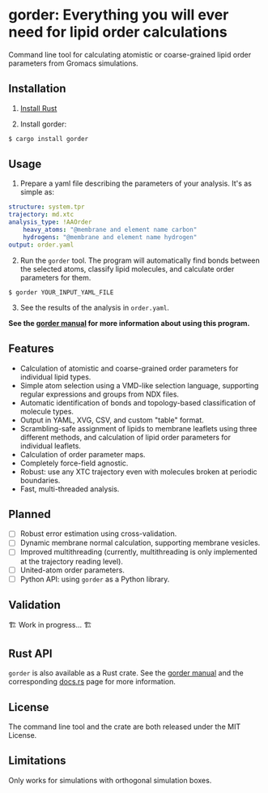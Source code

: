 # gorder: Everything you will ever need for lipid order calculations

Command line tool for calculating atomistic or coarse-grained lipid order parameters from Gromacs simulations.

## Installation

1. [Install Rust](https://www.rust-lang.org/tools/install)

2. Install gorder:
```bash
$ cargo install gorder
```

## Usage

1) Prepare a yaml file describing the parameters of your analysis. It's as simple as:

```yaml
structure: system.tpr
trajectory: md.xtc
analysis_type: !AAOrder
    heavy_atoms: "@membrane and element name carbon"
    hydrogens: "@membrane and element name hydrogen"
output: order.yaml
```

2) Run the `gorder` tool. The program will automatically find bonds between the selected atoms, classify lipid molecules, and calculate order parameters for them.

```
$ gorder YOUR_INPUT_YAML_FILE
```

3) See the results of the analysis in `order.yaml`.

**See the [gorder manual](https://ladme.github.io/gorder-manual/) for more information about using this program.**

## Features
- Calculation of atomistic and coarse-grained order parameters for individual lipid types.
- Simple atom selection using a VMD-like selection language, supporting regular expressions and groups from NDX files.
- Automatic identification of bonds and topology-based classification of molecule types.
- Output in YAML, XVG, CSV, and custom "table" format.
- Scrambling-safe assignment of lipids to membrane leaflets using three different methods, and calculation of lipid order parameters for individual leaflets.
- Calculation of order parameter maps.
- Completely force-field agnostic.
- Robust: use any XTC trajectory even with molecules broken at periodic boundaries.
- Fast, multi-threaded analysis.

## Planned
- [ ] Robust error estimation using cross-validation.
- [ ] Dynamic membrane normal calculation, supporting membrane vesicles.
- [ ] Improved multithreading (currently, multithreading is only implemented at the trajectory reading level).
- [ ] United-atom order parameters.
- [ ] Python API: using `gorder` as a Python library.

## Validation

🏗️ Work in progress... 🏗️

## Rust API
`gorder` is also available as a Rust crate. See the [gorder manual](https://ladme.github.io/gorder-manual/) and the corresponding [docs.rs](https://docs.rs/gorder/latest/gorder) page for more information.

## License
The command line tool and the crate are both released under the MIT License.

## Limitations
Only works for simulations with orthogonal simulation boxes.